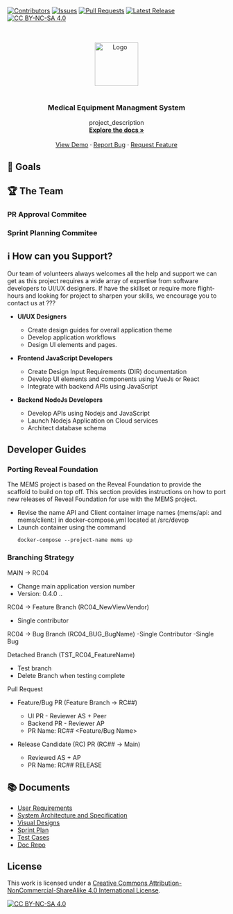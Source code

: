 <div id="top"></div>


[![Contributors][contributors-shield]][contributors-url]
[![Issues][issues-shield]][issues-url]
[![Pull Requests][pr-shield]][pr-url]
[![Latest Release][release-shield]][release-url]
[![CC BY-NC-SA 4.0][cc-by-nc-sa-shield]][cc-by-nc-sa]

<!-- PROJECT LOGO -->
<br />
<br />
<div align="center">
  <a href="https://github.com/github_username/repo_name">
    <img src= "https://user-images.githubusercontent.com/8020014/198841940-ea0dacf5-b8ab-4dce-a629-74443cdb5f86.svg" alt="Logo" height="100">
  </a>
<br />
<br />
<h3 align="center">Medical Equipment Managment System</h3>

  <p align="center">
    project_description
    <br />
    <a href="https://github.com/github_username/repo_name"><strong>Explore the docs »</strong></a>
    <br />
    <br />
    <a href="https://github.com/github_username/repo_name">View Demo</a>
    ·
    <a href="https://github.com/github_username/repo_name/issues">Report Bug</a>
    ·
    <a href="https://github.com/github_username/repo_name/issues">Request Feature</a>
  </p>
</div>

## 🎯 Goals

## 🏆 The Team

### PR Approval Commitee 

### Sprint Planning Commitee 



## ℹ️ How can you Support?
Our team of volunteers always welcomes all the help and support we can get as this project requires a wide array of expertise from software developers to UI/UX designers. If have the skillset or require more flight-hours and looking for project to sharpen your skills, we encourage you to contact us at ???

* **UI/UX Designers**
  - Create design guides for overall application theme
  - Develop application workflows
  - Design UI elements and pages.
 
* **Frontend JavaScript Developers**
  - Create Design Input Requirements (DIR) documentation
  - Develop UI elements and components using VueJs or React
  - Integrate with backend APIs using JavaScript

* **Backend NodeJs Developers**
  - Develop APIs using Nodejs and JavaScript
  - Launch Nodejs Application on Cloud services
  - Architect database schema

## Developer Guides

### Porting Reveal Foundation
The MEMS project is based on the Reveal Foundation to provide the scaffold to build on top off. This section provides instructions on how to port new releases of Reveal Foundation for use with the MEMS project.

  - Revise the name API and Client container image names (mems/api: and mems/client:) in docker-compose.yml located at /src/devop
  - Launch container using the command 
    ```
    docker-compose --project-name mems up
    ```


### Branching Strategy

MAIN -> RC04
- Change main application version number
- Version: 0.4.0 <Release>.<Release Candidate>.<Minor Changes>
  
RC04 -> Feature Branch (RC04_NewViewVendor)
  - Single contributor

 RC04 -> Bug Branch (RC04_BUG_BugName)
  -Single Contributor
  -Single Bug

 Detached Branch (TST_RC04_FeatureName) 
  - Test branch 
  - Delete Branch when testing complete
  
Pull Request
  - Feature/Bug PR (Feature Branch -> RC##)
    - UI PR - Reviewer AS + Peer
    - Backend PR - Reviewer AP
    - PR Name: RC## <Feature/Bug Name>
 
  - Release Candidate (RC) PR (RC## -> Main) 
    - Reviewed AS + AP 
    - PR Name: RC## RELEASE



## 📚 Documents
  - [User Requirements](https://1drv.ms/w/s!Aoyt_5MLLrQsi6hhpnkagfaawf1pcA?e=iVbRyr)
  - [System Architecture and Specification](https://1drv.ms/w/s!Aoyt_5MLLrQsi657RYs-5oKwFtDmcg?e=cIGSvS)
  - [Visual Designs](https://www.figma.com/file/3RZaloPTGo1Qe8rCp5Vv55/UI-Designs?node-id=0%3A1)
  - [Sprint Plan](https://1drv.ms/w/s!Aoyt_5MLLrQsi68zxO4M0fXzqS1hWg?e=FVPErk)
  - [Test Cases](https://1drv.ms/x/s!Aoyt_5MLLrQsi68Atdismmgw1tSr7g?e=knGDfZ)
  - [Doc Repo](https://1drv.ms/u/s!Aoyt_5MLLrQsi6hgaHG_8-McARe2UQ?e=BQGzPa)

## License

This work is licensed under a [Creative Commons Attribution-NonCommercial-ShareAlike 4.0 International License][cc-by-nc-sa].

[![CC BY-NC-SA 4.0][cc-by-nc-sa-image]][cc-by-nc-sa]
  
<!-- MARKDOWN LINKS & IMAGES -->
<!-- https://www.markdownguide.org/basic-syntax/#reference-style-links -->
[contributors-shield]: https://img.shields.io/github/contributors/Reveal-IQ/MEMS.svg?style=for-the-badge
[contributors-url]: https://github.com/Reveal-IQ/MEMS/graphs/contributors
[issues-shield]: https://img.shields.io/github/issues/Reveal-IQ/MEMS.svg?style=for-the-badge
[issues-url]: https://github.com/Reveal-IQ/MEMS/issues
[pr-shield]: https://img.shields.io/github/issues-pr/Reveal-IQ/MEMS.svg?style=for-the-badge
[pr-url]: https://github.com/Reveal-IQ/MEMS/pr
[release-shield]: https://img.shields.io/github/release/Reveal-IQ/MEMS.svg?display_name=tag&include_prereleases&style=for-the-badge
[release-url]: https://github.com/Reveal-IQ/MEMS/release
[cc-by-nc-sa]: http://creativecommons.org/licenses/by-nc-sa/4.0/
[cc-by-nc-sa-image]: https://licensebuttons.net/l/by-nc-sa/4.0/88x31.png
[cc-by-nc-sa-shield]: https://img.shields.io/badge/License-CC%20BY--NC--SA%204.0-lightgrey.svg?&style=for-the-badge
